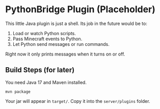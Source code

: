 # PythonBridge Plugin (Placeholder)

This little Java plugin is just a shell. Its job in the future would be to:
1. Load or watch Python scripts.
2. Pass Minecraft events to Python.
3. Let Python send messages or run commands.

Right now it only prints messages when it turns on or off.

## Build Steps (for later)
You need Java 17 and Maven installed.

```
mvn package
```
Your jar will appear in `target/`. Copy it into the `server/plugins` folder.
